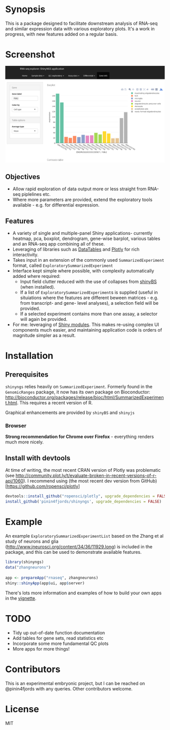 <!-- README.md is generated from README.Rmd. Please edit that file -->
Synopsis
========

This is a package designed to facilitate downstream analysis of RNA-seq and similar expression data with various exploratory plots. It's a work in progress, with new features added on a regular basis.

Screenshot
==========

![Example: the gene page](screenshots/gene_page.png)

Objectives
----------

-   Allow rapid exploration of data output more or less straight from RNA-seq piplelines etc.
-   Where more parameters are provided, extend the exploratory tools available - e.g. for differential expression.

Features
--------

-   A variety of single and multiple-panel Shiny applications- currently heatmap, pca, boxplot, dendrogram, gene-wise barplot, various tables and an RNA-seq app combining all of these.
-   Leveraging of libraries such as [DataTables](https://rstudio.github.io/DT/) and [Plotly](https://plot.ly/) for rich interactivity.
-   Takes input in an extension of the commonly used `SummarizedExperiment` format, called `ExploratorySummarizedExperiment`
-   Interface kept simple where possible, with complexity automatically added where required:
    -   Input field clutter reduced with the use of collapses from [shinyBS](https://ebailey78.github.io/shinyBS/index.html) (when installed).
    -   If a list of `ExploratorySummarizedExperiment`s is supplied (useful in situiations where the features are different beween matrices - e.g. from transcript- and gene- level analyses), a selection field will be provided.
    -   If a selected experiment contains more than one assay, a selector will again be provided.
-   For me: leveraging of [Shiny modules](http://shiny.rstudio.com/articles/modules.html). This makes re-using complex UI components much easier, and maintaining application code is orders of magnitude simpler as a result.

Installation
============

Prerequisites
-------------

`shinyngs` relies heavily on `SummarizedExperiment`. Formerly found in the `GenomicRanges` package, it now has its own package on Bioconductor: <http://bioconductor.org/packages/release/bioc/html/SummarizedExperiment.html>. This requires a recent version of R.

Graphical enhancements are provided by `shinyBS` and `shinyjs`

### Browser

**Strong recommendation for Chrome over Firefox** - everything renders much more nicely.

Install with devtools
---------------------

At time of writing, the most recent CRAN version of Plotly was problematic (see <http://community.plot.ly/t/evaluate-broken-in-recent-versions-of-r-api/1060>). I recommend using (the most recent dev version from GitHub)\[<https://github.com/ropensci/plotly>\]

``` r
devtools::install_github("ropensci/plotly", upgrade_dependencies = FALSE)
install_github('pinin4fjords/shinyngs', upgrade_dependencies = FALSE)
```

Example
=======

An example `ExploratorySummarizedExperimentList` based on the Zhang et al study of neurons and glia (<http://www.jneurosci.org/content/34/36/11929.long>) is included in the package, and this can be used to demonstrate available features.

``` r
library(shinyngs)
data("zhangneurons")

app <- prepareApp("rnaseq", zhangneurons)
shiny::shinyApp(app$ui, app$server)
```

There's lots more information and examples of how to build your own apps in the [vignette](http://htmlpreview.github.io/?https://github.com/pinin4fjords/shinyngs/blob/master/inst/doc/shinyngs.html).

TODO
====

-   Tidy up out-of-date function documentation
-   Add tables for gene sets, read statistics etc
-   Incorporate some more fundamental QC plots
-   More apps for more things!

Contributors
============

This is an experimental embryonic project, but I can be reached on @pinin4fjords with any queries. Other contributors welcome.

License
=======

MIT
